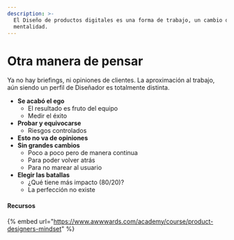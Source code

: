```yaml
---
description: >-
  El Diseño de productos digitales es una forma de trabajo, un cambio de
  mentalidad.
---
```


# Otra manera de pensar



Ya no hay briefings, ni opiniones de clientes. La aproximación al trabajo, aún siendo un perfil de Diseñador es totalmente distinta.

* **Se acabó el ego**
  * El resultado es fruto del equipo
  * Medir el éxito
* **Probar y equivocarse**
  * Riesgos controlados
* **Esto no va de opiniones**
* **Sin grandes cambios**
  * Poco a poco pero de manera continua
  * Para poder volver atrás
  * Para no marear al usuario
* **Elegir las batallas**
  * ¿Qué tiene más impacto (80/20)?
  * La perfección no existe



#### Recursos

{% embed url="https://www.awwwards.com/academy/course/product-designers-mindset" %}

